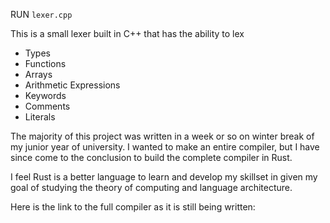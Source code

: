 RUN ```lexer.cpp```

This is a small lexer built in C++ that has the ability to lex
- Types
- Functions
- Arrays
- Arithmetic Expressions
- Keywords
- Comments
- Literals

The majority of this project was written in a week or so on winter break of my junior year of university. I wanted to make an entire compiler, but I have since come to the conclusion to build the complete compiler in Rust.

I feel Rust is a better language to learn and develop my skillset in given my goal of studying the theory of computing and language architecture. 

Here is the link to the full compiler as it is still being written:
